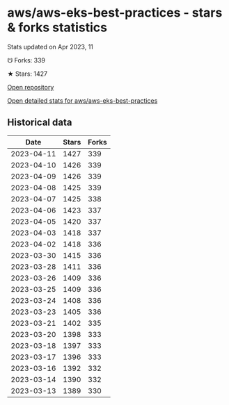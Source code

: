 # aws/aws-eks-best-practices - stars & forks statistics

Stats updated on Apr 2023, 11

☋ Forks: 339

★ Stars: 1427

[Open repository](https://github.com/aws/aws-eks-best-practices)

[Open detailed stats for aws/aws-eks-best-practices](https://reviewgithub.com/rep/aws/aws-eks-best-practices)

## Historical data
| Date | Stars | Forks |
|------|-------|-------|
| 2023-04-11 | 1427 | 339 | 
| 2023-04-10 | 1426 | 339 | 
| 2023-04-09 | 1426 | 339 | 
| 2023-04-08 | 1425 | 339 | 
| 2023-04-07 | 1425 | 338 | 
| 2023-04-06 | 1423 | 337 | 
| 2023-04-05 | 1420 | 337 | 
| 2023-04-03 | 1418 | 337 | 
| 2023-04-02 | 1418 | 336 | 
| 2023-03-30 | 1415 | 336 | 
| 2023-03-28 | 1411 | 336 | 
| 2023-03-26 | 1409 | 336 | 
| 2023-03-25 | 1409 | 336 | 
| 2023-03-24 | 1408 | 336 | 
| 2023-03-23 | 1405 | 336 | 
| 2023-03-21 | 1402 | 335 | 
| 2023-03-20 | 1398 | 333 | 
| 2023-03-18 | 1397 | 333 | 
| 2023-03-17 | 1396 | 333 | 
| 2023-03-16 | 1392 | 332 | 
| 2023-03-14 | 1390 | 332 | 
| 2023-03-13 | 1389 | 330 | 

